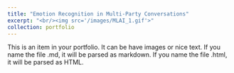 ```yaml
---
title: "Emotion Recognition in Multi-Party Conversations"
excerpt: "<br/><img src='/images/MLAI_1.gif'>"
collection: portfolio
---
```


This is an item in your portfolio. It can be have images or nice text. If you name the file .md, it will be parsed as markdown. If you name the file .html, it will be parsed as HTML. 
